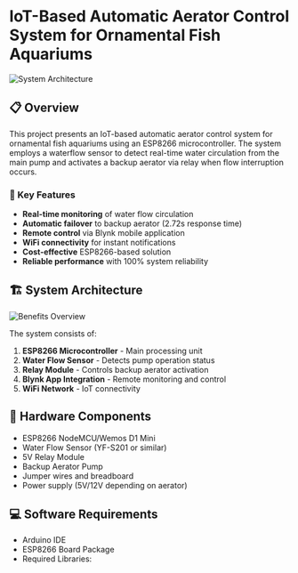 # IoT-Based Automatic Aerator Control System for Ornamental Fish Aquariums

![System Architecture](https://ppl-ai-code-interpreter-files.s3.amazonaws.com/web/direct-files/692873e69b240f8d05d3d60b9559ceed/ee9299a9-e494-446d-811d-0364ce13c92c/62cb21b9.png)

## 📋 Overview

This project presents an IoT-based automatic aerator control system for ornamental fish aquariums using an ESP8266 microcontroller. The system employs a waterflow sensor to detect real-time water circulation from the main pump and activates a backup aerator via relay when flow interruption occurs.

### 🎯 Key Features

- **Real-time monitoring** of water flow circulation
- **Automatic failover** to backup aerator (2.72s response time)
- **Remote control** via Blynk mobile application
- **WiFi connectivity** for instant notifications
- **Cost-effective** ESP8266-based solution
- **Reliable performance** with 100% system reliability

## 🏗️ System Architecture

![Benefits Overview](https://ppl-ai-code-interpreter-files.s3.amazonaws.com/web/direct-files/692873e69b240f8d05d3d60b9559ceed/b16fc408-6908-4ab6-9035-fcc0ca7fc6c1/2066ca83.png)

The system consists of:
1. **ESP8266 Microcontroller** - Main processing unit
2. **Water Flow Sensor** - Detects pump operation status
3. **Relay Module** - Controls backup aerator activation
4. **Blynk App Integration** - Remote monitoring and control
5. **WiFi Network** - IoT connectivity

## 🔧 Hardware Components

- ESP8266 NodeMCU/Wemos D1 Mini
- Water Flow Sensor (YF-S201 or similar)
- 5V Relay Module
- Backup Aerator Pump
- Jumper wires and breadboard
- Power supply (5V/12V depending on aerator)

## 💻 Software Requirements

- Arduino IDE
- ESP8266 Board Package
- Required Libraries:
